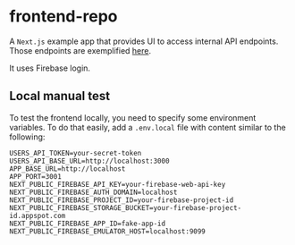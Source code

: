 # frontend-repo

A `Next.js` example app that provides UI to access internal API endpoints. Those endpoints are exemplified [here](https://github.com/aldian/backend-repo).

It uses Firebase login.

## Local manual test

To test the frontend locally, you need to specify some environment variables. To do that easily, add a `.env.local` file with content similar to the following:
```
USERS_API_TOKEN=your-secret-token
USERS_API_BASE_URL=http://localhost:3000
APP_BASE_URL=http://localhost
APP_PORT=3001
NEXT_PUBLIC_FIREBASE_API_KEY=your-firebase-web-api-key
NEXT_PUBLIC_FIREBASE_AUTH_DOMAIN=localhost
NEXT_PUBLIC_FIREBASE_PROJECT_ID=your-firebase-project-id
NEXT_PUBLIC_FIREBASE_STORAGE_BUCKET=your-firebase-project-id.appspot.com
NEXT_PUBLIC_FIREBASE_APP_ID=fake-app-id
NEXT_PUBLIC_FIREBASE_EMULATOR_HOST=localhost:9099
```